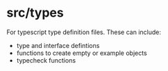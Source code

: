 # src/types

For typescript type definition files. These can include:

- type and interface defintions
- functions to create empty or example objects
- typecheck functions
